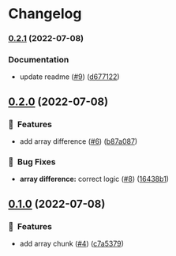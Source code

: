 # Changelog

### [0.2.1](https://www.github.com/ze-flo/ymnn_/compare/v0.2.0...v0.2.1) (2022-07-08)


### Documentation

* update readme ([#9](https://www.github.com/ze-flo/ymnn_/issues/9)) ([d677122](https://www.github.com/ze-flo/ymnn_/commit/d677122e1006bb8183d094ddb15b09558bdd4b3b))

## [0.2.0](https://www.github.com/ze-flo/ymnn_/compare/v0.1.0...v0.2.0) (2022-07-08)


### :rocket:  Features

* add array difference ([#6](https://www.github.com/ze-flo/ymnn_/issues/6)) ([b87a087](https://www.github.com/ze-flo/ymnn_/commit/b87a087a7d7850aab760f0161ab3b014639e22ce))


### :bug:  Bug Fixes

* **array difference:** correct logic ([#8](https://www.github.com/ze-flo/ymnn_/issues/8)) ([16438b1](https://www.github.com/ze-flo/ymnn_/commit/16438b16e792b5a03ee444f62bfcae1ee90e3e69))

## [0.1.0](https://www.github.com/ze-flo/ymnn_/compare/v0.0.0...v0.1.0) (2022-07-08)


### :rocket:  Features

* add array chunk ([#4](https://www.github.com/ze-flo/ymnn_/issues/4)) ([c7a5379](https://www.github.com/ze-flo/ymnn_/commit/c7a5379ce57c6ccfe56ae3d33682d37f56324b27))

